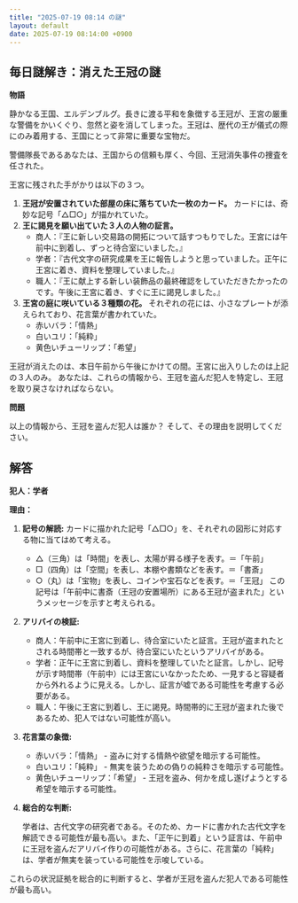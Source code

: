 ```yaml
---
title: "2025-07-19 08:14 の謎"
layout: default
date: 2025-07-19 08:14:00 +0900
---
```

## 毎日謎解き：消えた王冠の謎

**物語**

静かなる王国、エルデンブルグ。長きに渡る平和を象徴する王冠が、王宮の厳重な警備をかいくぐり、忽然と姿を消してしまった。王冠は、歴代の王が儀式の際にのみ着用する、王国にとって非常に重要な宝物だ。

警備隊長であるあなたは、王国からの信頼も厚く、今回、王冠消失事件の捜査を任された。

王宮に残された手がかりは以下の３つ。

1.  **王冠が安置されていた部屋の床に落ちていた一枚のカード。** カードには、奇妙な記号「△□○」が描かれていた。
2.  **王に謁見を願い出ていた３人の人物の証言。**
    *   商人：『王に新しい交易路の開拓について話すつもりでした。王宮には午前中に到着し、ずっと待合室にいました。』
    *   学者：『古代文字の研究成果を王に報告しようと思っていました。正午に王宮に着き、資料を整理していました。』
    *   職人：『王に献上する新しい装飾品の最終確認をしていただきたかったのです。午後に王宮に着き、すぐに王に謁見しました。』
3.  **王宮の庭に咲いている３種類の花。** それぞれの花には、小さなプレートが添えられており、花言葉が書かれていた。
    *   赤いバラ：「情熱」
    *   白いユリ：「純粋」
    *   黄色いチューリップ：「希望」

王冠が消えたのは、本日午前から午後にかけての間。王宮に出入りしたのは上記の３人のみ。
あなたは、これらの情報から、王冠を盗んだ犯人を特定し、王冠を取り戻さなければならない。

**問題**

以上の情報から、王冠を盗んだ犯人は誰か？ そして、その理由を説明してください。

## 解答

**犯人：学者**

**理由：**

1.  **記号の解読:** カードに描かれた記号「△□○」を、それぞれの図形に対応する物に当てはめて考える。
    *   △（三角）は「時間」を表し、太陽が昇る様子を表す。＝「午前」
    *   □（四角）は「空間」を表し、本棚や書類などを表す。＝「書斎」
    *   ○（丸）は「宝物」を表し、コインや宝石などを表す。＝「王冠」
    この記号は「午前中に書斎（王冠の安置場所）にある王冠が盗まれた」というメッセージを示すと考えられる。

2.  **アリバイの検証:**
    *   商人：午前中に王宮に到着し、待合室にいたと証言。王冠が盗まれたとされる時間帯と一致するが、待合室にいたというアリバイがある。
    *   学者：正午に王宮に到着し、資料を整理していたと証言。しかし、記号が示す時間帯（午前中）には王宮にいなかったため、一見すると容疑者から外れるように見える。しかし、証言が嘘である可能性を考慮する必要がある。
    *   職人：午後に王宮に到着し、王に謁見。時間帯的に王冠が盗まれた後であるため、犯人ではない可能性が高い。

3.  **花言葉の象徴:**
    *   赤いバラ：「情熱」 - 盗みに対する情熱や欲望を暗示する可能性。
    *   白いユリ：「純粋」 - 無実を装うための偽りの純粋さを暗示する可能性。
    *   黄色いチューリップ：「希望」 - 王冠を盗み、何かを成し遂げようとする希望を暗示する可能性。

4.  **総合的な判断:**

    学者は、古代文字の研究者である。そのため、カードに書かれた古代文字を解読できる可能性が最も高い。また、「正午に到着」という証言は、午前中に王冠を盗んだアリバイ作りの可能性がある。さらに、花言葉の「純粋」は、学者が無実を装っている可能性を示唆している。

これらの状況証拠を総合的に判断すると、学者が王冠を盗んだ犯人である可能性が最も高い。
